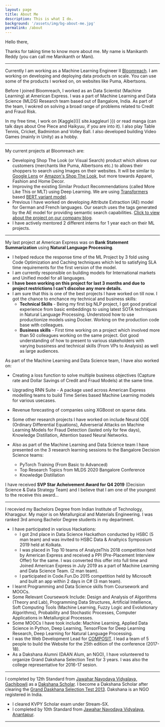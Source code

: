 ```yaml
---
layout: page
title: About Me
description: This is what I do.
background: '/assets/img/bg-about-me.jpg'
permalink: /about
---
```


Hello there,

Thanks for taking time to know more about me. My name is Manikanth Reddy (you can call me Manikanth or Mani). 

---

Currently I am working as a Machine Learning Engineer II <a href="https://www.bloomreach.com/" target="_blank">Bloomreach</a>. I am working on developing and deploying data products on scale. You can use some of the products I worked on, on websites like Puma, Albertsons.

Before I joined Bloomreach, I worked as an Data Scientist (Machine Learning) at American Express. I was a part of Machine Learning and Data Science (MLDS) Research team based out of Bangalore, India. As part of the team, I wokred on solving a broad range of problems related to Credit and Fraud Risk. 

In my free time, I work on [Kaggle]({{ site.kaggleurl }}) or read manga (can talk days about One Piece and Haikyuu, if you are into it). I also play Table Tennis, Cricket, Badminton and Volley Ball. I also developed building Video Games (mainly in Unity) as a hobby.

---

My current projects at Bloomreach are:
- Developing Shop The Look (or Visual Search) product which allows our customers (merchants like Puma, Albertsons etc.) to allows their shoppers to search using Images on their websites. It will be similar to <a href="https://lens.google/" target="_blank" title="Google Lens">Google Lens</a> or <a href="https://www.amazon.com/shopthelook" target="_blank" title="Amazon Shop the Look">Amazon's Shop The Look</a>, but more towards Apparel, Fashion and Home Decor. 
- Improving the existing Similar Product Recommendations (called More Like This or MLT) using Deep Learning. We are using <a href="https://arxiv.org/abs/1706.03762" target="_blank" title="Transformers Deep Learning Model"> Transformers</a> based <a href="https://arxiv.org/abs/1810.04805" target="_blank" title="Trasformer based BERT Model">BERT variant model</a>. 
- Previous I have worked on developing Attribute Extraction (AE) model for German and French languages. Our search uses the tags generated by the AE model for providing semantic search capabilities. <a href="https://www.bloomreach.com/en/blog/2022/using-ai-based-multilingual-entity-detection-to-build-a-robust-semantic-understanding-capability" title="Using AI-based Multilingual Entity Detection To Build a Robust Semantic Understanding Capability" target="_blank">Click to view about the project on our company blog</a>. 
- I have actively mentored 2 different interns for 1 year each on their ML projects.

---

My last project at American Express was on **Bank Statement Summarization** using **Natural Language Processing**. 
- I helped reduce the response time of the ML Project by 3 fold using Code Optimization and Caching techniques which led to satisfying SLA time requirements for the first version of the model.
- I am currently responsible on building models for International markets and Unified model for all languages.
- **I have been working on this project for last 3 months and due to project restrictions I can't discolse any more details.**
- I am sure that this is one of the best projects I have worked on till now. I got the chance to enchance my technical and business skills:
  - **Technical Skills** - Being my first big NLP project, I got good pratical experience from basic embeddings to using latest SOTA techniques in Natural Language Processing. Understood how to use productionize models using Docker. Working on the production code base with colleagues.
  - **Business skills** - First time working on a project which involved more than 50 colleagues working on the same project. Got good understanding of how to present to various stakeholders with varying bussiness and technical skills (From VPs to Analysis) as well as large audiences. 

As part of the Machine Learning and Data Science team, I have also worked on:
- Creating a loss function to solve multiple business objectives (Capture rate and Dollar Savings of Credit and Fraud Models) at the same time.
- Upgrading RNN Suite - A package used across American Express modelling teams to build Time Series based Machine Learning models for various usecases.  
- Revenue forecasting of companies using XGBoost on sparse data. 
- Some other research projects I have worked on include Neural ODE (Ordinary Differential Equations), Adverserial Attacks on Machine Learning Models for Fraud Detection (lasted only for few days), Knowledge Distillation, Attention based Neural Networks.

- Also as part of the Machine Learning and Data Science team I have presented on the 3 research learning sessions to the Bangalore Decision Science teams:
  - PyTorch Training (From Basic to Advanced)
  - Top Research Topics from MLDS 2020 Bangalore Conference
  - Knowledge Distillation

I have received **SVP Star Acheivement Award for Q4 2019** (Decision Science & Data Strategy Team) and I believe that I am one of the youngest to the receive this award...

---

I recevied my Bachelors Degree from Indian Institute of Technology, Kharagpur. My major is on Metallurgical and Materials Engineering. I was ranked 3rd among Bachelor Degree students in my department.
- I have participated in various Hackations:
  - I got 2nd place in Data Science Hackathon conducted by HSBC (5 man team) and was invited to HSBC Data & Analtyics Symposium 2019 held at Kolkata.
  - I was placed in Top 10 teams of AnalyzeThis 2018 competition held by American Express and received a PPI (Pre-Placement Interview Offer) for the same. I was converted this offer into full time and Joined American Express in July 2019 as a part of Machine Learning and Data Science Team. (2 man team).
  - I participated in Code.Fun.Do 2015 competition held by Microsoft and built an app within 2 days in C# (3 man team).
- I learnt Programming and Data Science skills from Coursework and MOOCs.
- Some Relevant Coursework Include: Design and Analysis of Algorithms (Theory and Lab), Programming Data Structures, Artificial Intellience, Soft Computing Tools (Machine Learning, Fuzzy Logic and Evolutionary Algorithms), Probability and Stochastic Processes, Computer Applications in Metallurgical Processes.
- Some MOOCs I have took include: Machine Learning, Applied Data Science in Python, Deep Learning, TensorFlow for Deep Learning Research, Deep Learning for Natural Language Processing.
- I was the Web Development Lead for [COMPOSIT](http://www1.iitkgp.ac.in/downloads/composit.htm). I lead a team of 5 people to build the Website for the 25th edition of the conference (2017-18).
- As a Dakshana Alumni (DAAN Alum, an NGO), I have volunteered to organize Grand Dakshana Selection Test for 3 years. I was also the college representative for 2016-17 sesion.

---

I completed by 12th Standard from [Jawahar Navodaya Vidyalaya, Gachibowli](https://www.navodaya.gov.in/nvs/nvs-school/RANGAREDDY/hi/contact-us/JNV/) as a [Dakshana Scholar](https://dakshana.org/). I become a Dakshana Scholar after clearing the [Grand Daskhana Selection Test 2013](https://dakshana.org/become-a-scholar/). Dakshana is an NGO registered in India.
- I cleared KVPY Scholar exam under Stream-SX.
- I completed by 10th Standard from [Jawahar Navodaya Vidyalaya, Anantapur](https://navodaya.gov.in/nvs/nvs-school/Ananthapuram/en/contact-us/JNV/).

---